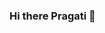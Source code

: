 ### Hi there Pragati  👋

<!--
**Pragati-Hiwarale/Pragati-Hiwarale** is a ✨ _special_ ✨ repository because its `README.md` (this file) appears on your GitHub profile.

Here are some ideas to get you started:

- 🌱 I’m currently learning Manual testing.
- 👯 I’m looking to collaborate on testing...
- 🤔 I’m looking for help with ...
- 💬 Ask me about ...
- 📫 How to reach me: pragatihiwarale08@gmail.com..
- 😄 Pronouns: ...
- ⚡ Fun fact: .
-->
